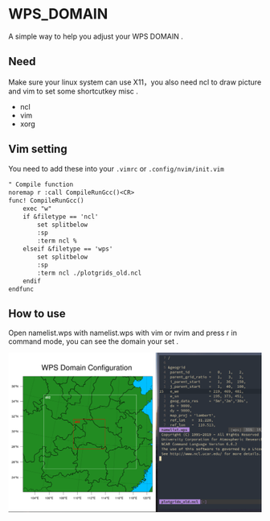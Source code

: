 # WPS_DOMAIN
A simple way to help you adjust your WPS DOMAIN .

## Need
Make sure your linux system can use X11，you also need ncl to draw picture and vim to set some shortcutkey misc .
* ncl
* vim
* xorg

## Vim setting
You need to add these into your `.vimrc`  or  `.config/nvim/init.vim`
``` 
" Compile function
noremap r :call CompileRunGcc()<CR>
func! CompileRunGcc()
	exec "w"
	if &filetype == 'ncl'
		set splitbelow
		:sp
		:term ncl %
	elseif &filetype == 'wps'
		set splitbelow
		:sp
		:term ncl ./plotgrids_old.ncl
	endif
endfunc
```

## How to use

Open namelist.wps with namelist.wps with vim or nvim and press r in command mode, you can see the domain your set .

![](./WPS_DOAMI.png)
